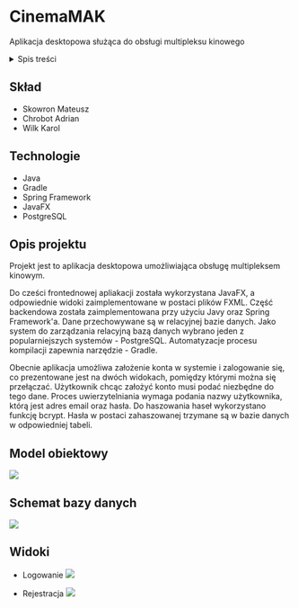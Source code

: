 # CinemaMAK
Aplikacja desktopowa służąca do obsługi multipleksu kinowego

<details>
  <summary>Spis treści</summary>
  <ol>
    <li>
      <a href="#skład">Skład</a>
    </li>
    <li>
      <a href="#technologie">Technologie</a>
    </li>
    <li>
      <a href="#opis-projektu">Opis projektu</a>
    </li>
    <li>
      <a href="#model-obiektowy">Model obiektowy</a>
    </li>
    <li>
      <a href="#schemat-bazy-danych">Schemat bazy danych</a>
    </li>
    <li>
      <a href="#widoki">Widoki</a>
    </li>
  </ol>
</details>

## Skład
- Skowron Mateusz
- Chrobot Adrian
- Wilk Karol

## Technologie
- Java
- Gradle
- Spring Framework
- JavaFX
- PostgreSQL

## Opis projektu
Projekt jest to aplikacja desktopowa umożliwiająca obsługę multipleksem kinowym.

Do cześci frontednowej apliakacji została wykorzystana JavaFX, a odpowiednie widoki zaimplementowane w postaci plików FXML.
Część backendowa została zaimplementowana przy użyciu Javy oraz Spring Framework'a.
Dane przechowywane są w relacyjnej bazie danych. Jako system do zarządzania relacyjną bazą danych wybrano jeden z popularniejszych systemów - PostgreSQL.
Automatyzacje procesu kompilacji zapewnia narzędzie - Gradle.

Obecnie aplikacja umożliwa założenie konta w systemie i zalogowanie się, co prezentowane jest na dwóch widokach, pomiędzy którymi można się przełączać.
Użytkownik chcąc założyć konto musi podać niezbędne do tego dane.
Proces uwierzytelniania wymaga podania nazwy użytkownika, którą jest adres email oraz hasła.
Do haszowania haseł wykorzystano funkcję bcrypt. Hasła w postaci zahaszowanej trzymane są w bazie danych w odpowiedniej tabeli.

## Model obiektowy
![](https://drive.google.com/file/d/1517vXnUAKJk1VHqP1eFsv-EVGuGmkdnZ/view?usp=share_link)

## Schemat bazy danych
![](https://drive.google.com/file/d/1O1x8SZu4EULwwaOf_VKA_YBDfxV5Za3K/view?usp=share_link)

## Widoki
- Logowanie
  ![](https://drive.google.com/file/d/1uqqrfrbblOaFH6A33SI2lOPUi5ILJuhV/view?usp=share_link)

- Rejestracja
  ![](https://drive.google.com/file/d/1NXc-9o5183PSvEhxiXLJuzsXcH3Lni53/view?usp=share_link)
